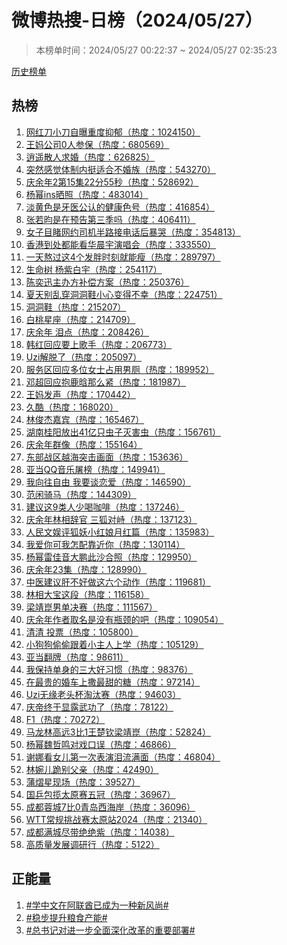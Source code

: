 <h1>
微博热搜-日榜（2024/05/27）
</h1>
<blockquote>
<p>
本榜单时间：2024/05/27 00:22:37 ~ 2024/05/27 02:35:23
</p>
</blockquote>
<p>
<a href="https://github.com/daifee/weibo-hot-search/tree/main/archives/daily">历史榜单</a>
</p>
<h2>
热榜
</h2>
<ol>

<li>
<a href="https://s.weibo.com/weibo?q=%23%E7%BD%91%E7%BA%A2%E5%88%80%E5%B0%8F%E5%88%80%E8%87%AA%E6%9B%9D%E9%87%8D%E5%BA%A6%E6%8A%91%E9%83%81%23" target="weibo">
网红刀小刀自曝重度抑郁（热度：1024150）
</a>
</li>

<li>
<a href="https://s.weibo.com/weibo?q=%23%E7%8E%8B%E5%A6%88%E5%85%AC%E5%8F%B80%E4%BA%BA%E5%8F%82%E4%BF%9D%23" target="weibo">
王妈公司0人参保（热度：680569）
</a>
</li>

<li>
<a href="https://s.weibo.com/weibo?q=%23%E9%80%8D%E9%81%A5%E6%95%A3%E4%BA%BA%E6%B1%82%E5%A9%9A%23" target="weibo">
逍遥散人求婚（热度：626825）
</a>
</li>

<li>
<a href="https://s.weibo.com/weibo?q=%23%E7%AA%81%E7%84%B6%E6%84%9F%E8%A7%89%E4%BD%93%E5%88%B6%E5%86%85%E6%8C%BA%E9%80%82%E5%90%88%E4%B8%8D%E5%A9%9A%E6%97%8F%23" target="weibo">
突然感觉体制内挺适合不婚族（热度：543270）
</a>
</li>

<li>
<a href="https://s.weibo.com/weibo?q=%23%E5%BA%86%E4%BD%99%E5%B9%B42%E7%AC%AC15%E9%9B%8622%E5%88%8655%E7%A7%92%23" target="weibo">
庆余年2第15集22分55秒（热度：528692）
</a>
</li>

<li>
<a href="https://s.weibo.com/weibo?q=%23%E6%9D%A8%E5%B9%82ins%E6%99%92%E7%85%A7%23" target="weibo">
杨幂ins晒照（热度：483014）
</a>
</li>

<li>
<a href="https://s.weibo.com/weibo?q=%23%E6%B7%A1%E9%BB%84%E8%89%B2%E6%98%AF%E7%89%99%E5%8C%BB%E5%85%AC%E8%AE%A4%E7%9A%84%E5%81%A5%E5%BA%B7%E8%89%B2%E5%8F%B7%23" target="weibo">
淡黄色是牙医公认的健康色号（热度：416854）
</a>
</li>

<li>
<a href="https://s.weibo.com/weibo?q=%23%E5%BC%A0%E8%8B%A5%E6%98%80%E6%98%AF%E5%9C%A8%E9%A2%84%E5%91%8A%E7%AC%AC%E4%B8%89%E5%AD%A3%E5%90%97%23" target="weibo">
张若昀是在预告第三季吗（热度：406411）
</a>
</li>

<li>
<a href="https://s.weibo.com/weibo?q=%23%E5%A5%B3%E5%AD%90%E7%9B%AE%E7%9D%B9%E7%BD%91%E7%BA%A6%E5%8F%B8%E6%9C%BA%E5%8D%8A%E8%B7%AF%E6%8E%A5%E7%94%B5%E8%AF%9D%E5%90%8E%E6%9A%B4%E5%93%AD%23" target="weibo">
女子目睹网约司机半路接电话后暴哭（热度：354813）
</a>
</li>

<li>
<a href="https://s.weibo.com/weibo?q=%23%E9%A6%99%E6%B8%AF%E5%88%B0%E5%A4%84%E9%83%BD%E8%83%BD%E7%9C%8B%E5%8D%8E%E6%99%A8%E5%AE%87%E6%BC%94%E5%94%B1%E4%BC%9A%23" target="weibo">
香港到处都能看华晨宇演唱会（热度：333550）
</a>
</li>

<li>
<a href="https://s.weibo.com/weibo?q=%23%E4%B8%80%E5%A4%A9%E7%86%AC%E8%BF%87%E8%BF%994%E4%B8%AA%E5%8F%91%E8%83%96%E6%97%B6%E5%88%BB%E5%B0%B1%E8%83%BD%E7%98%A6%23" target="weibo">
一天熬过这4个发胖时刻就能瘦（热度：289797）
</a>
</li>

<li>
<a href="https://s.weibo.com/weibo?q=%23%E7%94%9F%E5%91%BD%E6%A0%91%20%E6%9D%A8%E7%B4%AB%E7%99%BD%E5%AE%87%23" target="weibo">
生命树 杨紫白宇（热度：254117）
</a>
</li>

<li>
<a href="https://s.weibo.com/weibo?q=%23%E9%99%88%E5%A5%95%E8%BF%85%E4%B8%BB%E5%8A%9E%E6%96%B9%E8%A1%A5%E5%81%BF%E6%96%B9%E6%A1%88%23" target="weibo">
陈奕迅主办方补偿方案（热度：250376）
</a>
</li>

<li>
<a href="https://s.weibo.com/weibo?q=%23%E5%A4%8F%E5%A4%A9%E5%88%AB%E4%B9%B1%E7%A9%BF%E6%B4%9E%E6%B4%9E%E9%9E%8B%E5%B0%8F%E5%BF%83%E5%8F%98%E5%BE%97%E4%B8%8D%E5%B9%B8%23" target="weibo">
夏天别乱穿洞洞鞋小心变得不幸（热度：224751）
</a>
</li>

<li>
<a href="https://s.weibo.com/weibo?q=%23%E6%B4%9E%E6%B4%9E%E9%9E%8B%23" target="weibo">
洞洞鞋（热度：215207）
</a>
</li>

<li>
<a href="https://s.weibo.com/weibo?q=%23%E7%99%BD%E6%A1%83%E6%98%9F%E5%BA%A7%23" target="weibo">
白桃星座（热度：214709）
</a>
</li>

<li>
<a href="https://s.weibo.com/weibo?q=%23%E5%BA%86%E4%BD%99%E5%B9%B4%20%E6%B3%AA%E7%82%B9%23" target="weibo">
庆余年 泪点（热度：208426）
</a>
</li>

<li>
<a href="https://s.weibo.com/weibo?q=%23%E9%9F%A9%E7%BA%A2%E5%9B%9E%E5%BA%94%E8%A6%81%E4%B8%8A%E6%AD%8C%E6%89%8B%23" target="weibo">
韩红回应要上歌手（热度：206773）
</a>
</li>

<li>
<a href="https://s.weibo.com/weibo?q=%23Uzi%E8%A7%A3%E8%84%B1%E4%BA%86%23" target="weibo">
Uzi解脱了（热度：205097）
</a>
</li>

<li>
<a href="https://s.weibo.com/weibo?q=%23%E6%9C%8D%E5%8A%A1%E5%8C%BA%E5%9B%9E%E5%BA%94%E5%A4%9A%E4%BD%8D%E5%A5%B3%E5%A3%AB%E5%8D%A0%E7%94%A8%E7%94%B7%E5%8E%95%23" target="weibo">
服务区回应多位女士占用男厕（热度：189952）
</a>
</li>

<li>
<a href="https://s.weibo.com/weibo?q=%23%E9%82%93%E8%B6%85%E5%9B%9E%E5%BA%94%E6%8A%B1%E9%B9%BF%E6%99%97%E9%82%A3%E4%B9%88%E7%B4%A7%23" target="weibo">
邓超回应抱鹿晗那么紧（热度：181987）
</a>
</li>

<li>
<a href="https://s.weibo.com/weibo?q=%23%E7%8E%8B%E5%A6%88%E5%8F%91%E5%A3%B0%23" target="weibo">
王妈发声（热度：170442）
</a>
</li>

<li>
<a href="https://s.weibo.com/weibo?q=%23%E4%B9%85%E9%85%B7%23" target="weibo">
久酷（热度：168020）
</a>
</li>

<li>
<a href="https://s.weibo.com/weibo?q=%23%E6%9E%97%E4%BF%8A%E6%9D%B0%E5%98%89%E5%AE%BE%23" target="weibo">
林俊杰嘉宾（热度：165467）
</a>
</li>

<li>
<a href="https://s.weibo.com/weibo?q=%23%E6%B9%96%E5%8D%97%E6%A1%82%E9%98%B3%E6%94%BE%E5%87%BA41%E4%BA%BF%E5%8F%AA%E8%99%AB%E5%AD%90%E7%81%AD%E5%AE%B3%E8%99%AB%23" target="weibo">
湖南桂阳放出41亿只虫子灭害虫（热度：156761）
</a>
</li>

<li>
<a href="https://s.weibo.com/weibo?q=%23%E5%BA%86%E4%BD%99%E5%B9%B4%E7%BE%A4%E5%83%8F%23" target="weibo">
庆余年群像（热度：155164）
</a>
</li>

<li>
<a href="https://s.weibo.com/weibo?q=%23%E4%B8%9C%E9%83%A8%E6%88%98%E5%8C%BA%E8%B6%8A%E6%B5%B7%E7%AA%81%E5%87%BB%E7%94%BB%E9%9D%A2%23" target="weibo">
东部战区越海突击画面（热度：153636）
</a>
</li>

<li>
<a href="https://s.weibo.com/weibo?q=%23%E4%BA%9A%E5%BD%93QQ%E9%9F%B3%E4%B9%90%E5%B1%A0%E6%A6%9C%23" target="weibo">
亚当QQ音乐屠榜（热度：149941）
</a>
</li>

<li>
<a href="https://s.weibo.com/weibo?q=%23%E6%88%91%E5%90%91%E5%BE%80%E8%87%AA%E7%94%B1%20%E6%88%91%E8%A6%81%E8%B0%88%E6%81%8B%E7%88%B1%23" target="weibo">
我向往自由 我要谈恋爱（热度：146590）
</a>
</li>

<li>
<a href="https://s.weibo.com/weibo?q=%23%E8%8C%83%E9%97%B2%E9%AA%91%E9%A9%AC%23" target="weibo">
范闲骑马（热度：144309）
</a>
</li>

<li>
<a href="https://s.weibo.com/weibo?q=%23%E5%BB%BA%E8%AE%AE%E8%BF%999%E7%B1%BB%E4%BA%BA%E5%B0%91%E5%96%9D%E5%92%96%E5%95%A1%23" target="weibo">
建议这9类人少喝咖啡（热度：137246）
</a>
</li>

<li>
<a href="https://s.weibo.com/weibo?q=%23%E5%BA%86%E4%BD%99%E5%B9%B4%E6%9E%97%E7%9B%B8%E8%BE%9E%E5%AE%98%20%E4%B8%89%E7%8B%90%E5%AF%B9%E5%B3%99%23" target="weibo">
庆余年林相辞官 三狐对峙（热度：137123）
</a>
</li>

<li>
<a href="https://s.weibo.com/weibo?q=%23%E4%BA%BA%E6%B0%91%E6%96%87%E5%A8%B1%E8%AF%84%E7%8B%90%E5%A6%96%E5%B0%8F%E7%BA%A2%E5%A8%98%E6%9C%88%E7%BA%A2%E7%AF%87%23" target="weibo">
人民文娱评狐妖小红娘月红篇（热度：135983）
</a>
</li>

<li>
<a href="https://s.weibo.com/weibo?q=%23%E6%88%91%E7%88%B1%E4%BD%A0%E5%8F%AF%E6%88%91%E6%80%8E%E9%85%8D%E9%9D%A0%E8%BF%91%E4%BD%A0%23" target="weibo">
我爱你可我怎配靠近你（热度：130114）
</a>
</li>

<li>
<a href="https://s.weibo.com/weibo?q=%23%E6%9D%A8%E5%B9%82%E9%9B%B7%E4%BD%B3%E9%9F%B3%E5%A4%A7%E9%B9%8F%E6%AD%A4%E6%B2%99%E5%90%88%E7%85%A7%23" target="weibo">
杨幂雷佳音大鹏此沙合照（热度：129950）
</a>
</li>

<li>
<a href="https://s.weibo.com/weibo?q=%23%E5%BA%86%E4%BD%99%E5%B9%B423%E9%9B%86%23" target="weibo">
庆余年23集（热度：128990）
</a>
</li>

<li>
<a href="https://s.weibo.com/weibo?q=%23%E4%B8%AD%E5%8C%BB%E5%BB%BA%E8%AE%AE%E8%82%9D%E4%B8%8D%E5%A5%BD%E5%81%9A%E8%BF%99%E5%85%AD%E4%B8%AA%E5%8A%A8%E4%BD%9C%23" target="weibo">
中医建议肝不好做这六个动作（热度：119681）
</a>
</li>

<li>
<a href="https://s.weibo.com/weibo?q=%23%E6%9E%97%E7%9B%B8%E5%A4%A7%E5%AE%9D%E8%BF%99%E6%AE%B5%23" target="weibo">
林相大宝这段（热度：116158）
</a>
</li>

<li>
<a href="https://s.weibo.com/weibo?q=%23%E6%A2%81%E9%9D%96%E5%B4%91%E7%94%B7%E5%8D%95%E5%86%B3%E8%B5%9B%23" target="weibo">
梁靖崑男单决赛（热度：111567）
</a>
</li>

<li>
<a href="https://s.weibo.com/weibo?q=%23%E5%BA%86%E4%BD%99%E5%B9%B4%E4%BD%9C%E8%80%85%E5%8F%96%E5%90%8D%E6%98%AF%E6%B2%A1%E6%9C%89%E7%93%B6%E9%A2%88%E7%9A%84%E5%90%A7%23" target="weibo">
庆余年作者取名是没有瓶颈的吧（热度：109054）
</a>
</li>

<li>
<a href="https://s.weibo.com/weibo?q=%23%E6%B8%85%E6%B8%85%20%E6%8A%95%E7%A5%A8%23" target="weibo">
清清 投票（热度：105800）
</a>
</li>

<li>
<a href="https://s.weibo.com/weibo?q=%23%E5%B0%8F%E7%8B%97%E7%8B%97%E5%81%B7%E5%81%B7%E8%B7%9F%E7%9D%80%E5%B0%8F%E4%B8%BB%E4%BA%BA%E4%B8%8A%E5%AD%A6%23" target="weibo">
小狗狗偷偷跟着小主人上学（热度：105129）
</a>
</li>

<li>
<a href="https://s.weibo.com/weibo?q=%23%E4%BA%9A%E5%BD%93%E7%BF%BB%E7%89%8C%23" target="weibo">
亚当翻牌（热度：98611）
</a>
</li>

<li>
<a href="https://s.weibo.com/weibo?q=%23%E6%88%91%E4%BF%9D%E6%8C%81%E5%8D%95%E8%BA%AB%E7%9A%84%E4%B8%89%E5%A4%A7%E5%A5%BD%E4%B9%A0%E6%83%AF%23" target="weibo">
我保持单身的三大好习惯（热度：98376）
</a>
</li>

<li>
<a href="https://s.weibo.com/weibo?q=%23%E5%9C%A8%E6%9C%80%E8%B4%B5%E7%9A%84%E5%A9%9A%E8%BD%A6%E4%B8%8A%E6%92%92%E6%9C%80%E7%94%9C%E7%9A%84%E7%B3%96%23" target="weibo">
在最贵的婚车上撒最甜的糖（热度：97214）
</a>
</li>

<li>
<a href="https://s.weibo.com/weibo?q=%23Uzi%E6%97%A0%E7%BC%98%E8%80%81%E5%A4%B4%E6%9D%AF%E6%B7%98%E6%B1%B0%E8%B5%9B%23" target="weibo">
Uzi无缘老头杯淘汰赛（热度：94603）
</a>
</li>

<li>
<a href="https://s.weibo.com/weibo?q=%23%E5%BA%86%E5%B8%9D%E7%BB%88%E4%BA%8E%E6%98%BE%E9%9C%B2%E6%AD%A6%E5%8A%9F%E4%BA%86%23" target="weibo">
庆帝终于显露武功了（热度：78122）
</a>
</li>

<li>
<a href="https://s.weibo.com/weibo?q=%23F1%23" target="weibo">
F1（热度：70272）
</a>
</li>

<li>
<a href="https://s.weibo.com/weibo?q=%23%E9%A9%AC%E9%BE%99%E6%9E%97%E9%AB%98%E8%BF%9C3%E6%AF%941%E7%8E%8B%E6%A5%9A%E9%92%A6%E6%A2%81%E9%9D%96%E5%B4%91%23" target="weibo">
马龙林高远3比1王楚钦梁靖崑（热度：52824）
</a>
</li>

<li>
<a href="https://s.weibo.com/weibo?q=%23%E6%9D%A8%E5%B9%82%E9%AD%8F%E5%93%B2%E9%B8%A3%E5%AF%B9%E6%88%8F%E5%8F%A3%E8%AF%AF%23" target="weibo">
杨幂魏哲鸣对戏口误（热度：46866）
</a>
</li>

<li>
<a href="https://s.weibo.com/weibo?q=%23%E8%B0%A2%E5%A8%9C%E7%9C%8B%E5%A5%B3%E5%84%BF%E7%AC%AC%E4%B8%80%E6%AC%A1%E8%A1%A8%E6%BC%94%E6%B3%AA%E6%B5%81%E6%BB%A1%E9%9D%A2%23" target="weibo">
谢娜看女儿第一次表演泪流满面（热度：46804）
</a>
</li>

<li>
<a href="https://s.weibo.com/weibo?q=%23%E6%9E%97%E5%A9%89%E5%84%BF%E8%B7%AA%E5%88%AB%E7%88%B6%E4%BA%B2%23" target="weibo">
林婉儿跪别父亲（热度：42490）
</a>
</li>

<li>
<a href="https://s.weibo.com/weibo?q=%23%E8%92%B2%E7%86%A0%E6%98%9F%E7%8E%B0%E5%9C%BA%23" target="weibo">
蒲熠星现场（热度：39527）
</a>
</li>

<li>
<a href="https://s.weibo.com/weibo?q=%23%E5%9B%BD%E4%B9%92%E5%8C%85%E6%8F%BD%E5%A4%AA%E5%8E%9F%E8%B5%9B%E4%BA%94%E5%86%A0%23" target="weibo">
国乒包揽太原赛五冠（热度：36967）
</a>
</li>

<li>
<a href="https://s.weibo.com/weibo?q=%23%E6%88%90%E9%83%BD%E8%93%89%E5%9F%8E7%E6%AF%940%E9%9D%92%E5%B2%9B%E8%A5%BF%E6%B5%B7%E5%B2%B8%23" target="weibo">
成都蓉城7比0青岛西海岸（热度：36096）
</a>
</li>

<li>
<a href="https://s.weibo.com/weibo?q=%23WTT%E5%B8%B8%E8%A7%84%E6%8C%91%E6%88%98%E8%B5%9B%E5%A4%AA%E5%8E%9F%E7%AB%992024%23" target="weibo">
WTT常规挑战赛太原站2024（热度：21340）
</a>
</li>

<li>
<a href="https://s.weibo.com/weibo?q=%23%E6%88%90%E9%83%BD%E6%BB%A1%E5%9F%8E%E5%B0%BD%E5%B8%A6%E7%BB%9D%E7%BB%9D%E7%B4%AB%23" target="weibo">
成都满城尽带绝绝紫（热度：14038）
</a>
</li>

<li>
<a href="https://s.weibo.com/weibo?q=%23%E9%AB%98%E8%B4%A8%E9%87%8F%E5%8F%91%E5%B1%95%E8%B0%83%E7%A0%94%E8%A1%8C%23" target="weibo">
高质量发展调研行（热度：5122）
</a>
</li>

</ol>
<h2>
正能量
</h2>
<ol>

<li>
<a href="https://s.weibo.com/weibo?q=%23%23%E5%AD%A6%E4%B8%AD%E6%96%87%E5%9C%A8%E9%98%BF%E8%81%94%E9%85%8B%E5%B7%B2%E6%88%90%E4%B8%BA%E4%B8%80%E7%A7%8D%E6%96%B0%E9%A3%8E%E5%B0%9A%23%23" target="weibo">
#学中文在阿联酋已成为一种新风尚#
</a>
</li>

<li>
<a href="https://s.weibo.com/weibo?q=%23%23%E7%A8%B3%E6%AD%A5%E6%8F%90%E5%8D%87%E7%B2%AE%E9%A3%9F%E4%BA%A7%E8%83%BD%23%23" target="weibo">
#稳步提升粮食产能#
</a>
</li>

<li>
<a href="https://s.weibo.com/weibo?q=%23%23%E6%80%BB%E4%B9%A6%E8%AE%B0%E5%AF%B9%E8%BF%9B%E4%B8%80%E6%AD%A5%E5%85%A8%E9%9D%A2%E6%B7%B1%E5%8C%96%E6%94%B9%E9%9D%A9%E7%9A%84%E9%87%8D%E8%A6%81%E9%83%A8%E7%BD%B2%23%23" target="weibo">
#总书记对进一步全面深化改革的重要部署#
</a>
</li>

</ol>